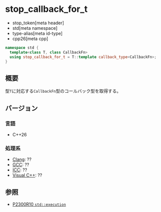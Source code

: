 # stop_callback_for_t
* stop_token[meta header]
* std[meta namespace]
* type-alias[meta id-type]
* cpp26[meta cpp]

```cpp
namespace std {
  template<class T, class CallbackFn>
  using stop_callback_for_t = T::template callback_type<CallbackFn>;
}
```

## 概要

型`T`に対応する`CallbackFn`型のコールバック型を取得する。


## バージョン
### 言語
- C++26

### 処理系
- [Clang](/implementation.md#clang): ??
- [GCC](/implementation.md#gcc): ??
- [ICC](/implementation.md#icc): ??
- [Visual C++](/implementation.md#visual_cpp): ??


## 参照
- [P2300R10 `std::execution`](https://www.open-std.org/jtc1/sc22/wg21/docs/papers/2024/p2300r10.html)
